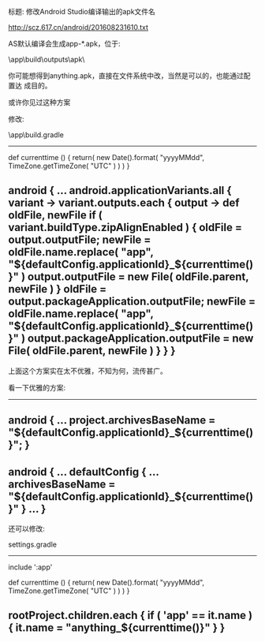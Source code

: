 标题: 修改Android Studio编译输出的apk文件名

http://scz.617.cn/android/201608231610.txt

AS默认编译会生成app-*.apk，位于:

\app\build\outputs\apk\

你可能想得到anything.apk，直接在文件系统中改，当然是可以的，也能通过配置达
成目的。

或许你见过这种方案

修改:

\app\build.gradle

--------------------------------------------------------------------------
def currenttime ()
{
    return( new Date().format( "yyyyMMdd", TimeZone.getTimeZone( "UTC" ) ) )
}

android {
    ...
    android.applicationVariants.all
    { variant ->
        variant.outputs.each
        { output ->
            def oldFile, newFile
            if ( variant.buildType.zipAlignEnabled )
            {
                oldFile             = output.outputFile;
                newFile             = oldFile.name.replace( "app", "${defaultConfig.applicationId}_${currenttime()}" )
                output.outputFile   = new File( oldFile.parent, newFile )
            }
            oldFile                                 = output.packageApplication.outputFile;
            newFile                                 = oldFile.name.replace( "app", "${defaultConfig.applicationId}_${currenttime()}" )
            output.packageApplication.outputFile    = new File( oldFile.parent, newFile )
        }
    }
}
--------------------------------------------------------------------------

上面这个方案实在太不优雅，不知为何，流传甚广。

看一下优雅的方案:

--------------------------------------------------------------------------
android {
    ...
    project.archivesBaseName    = "${defaultConfig.applicationId}_${currenttime()}";
}
--------------------------------------------------------------------------
android {
    ...
    defaultConfig {
        ...
        archivesBaseName = "${defaultConfig.applicationId}_${currenttime()}"
    }
    ...
}
--------------------------------------------------------------------------

还可以修改:

settings.gradle

--------------------------------------------------------------------------
include ':app'

def currenttime ()
{
    return( new Date().format( "yyyyMMdd", TimeZone.getTimeZone( "UTC" ) ) )
}

rootProject.children.each
{
    if ( 'app' == it.name )
    {
        it.name = "anything_${currenttime()}"
    }
}
--------------------------------------------------------------------------
